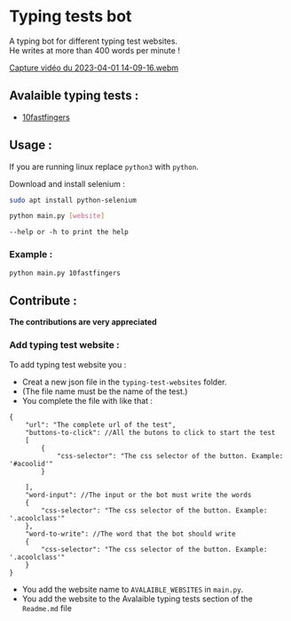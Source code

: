 # Typing tests bot
A typing bot for different typing test websites.
<br>
He writes at more than 400 words per minute !

[Capture vidéo du 2023-04-01 14-09-16.webm](https://user-images.githubusercontent.com/96385330/229289271-99cd5867-789e-412a-bbfd-22e8496ed651.webm)

## Avalaible typing tests :
- [10fastfingers](https://10fastfingers.com)

## Usage :
 If you are running linux replace `python3` with `python`.

Download and install selenium :
```bash
sudo apt install python-selenium
```
```bash
python main.py [website]
```
`--help or -h to print the help`
### Example :
```bash
python main.py 10fastfingers
```
## Contribute :
<b>The contributions are very appreciated</b>
### Add typing test website :
To add typing test website you :
- Creat a new json file in the `typing-test-websites` folder. 
- (The file name must be the name of the test.)
- You complete the file with like that : 

```jsonc
{
    "url": "The complete url of the test",
    "buttons-to-click": //All the butons to click to start the test
    [
        {
            "css-selector": "The css selector of the button. Example: '#acoolid'" 
        }
        
    ],
    "word-input": //The input or the bot must write the words
    {
        "css-selector": "The css selector of the button. Example: '.acoolclass'" 
    },
    "word-to-write": //The word that the bot should write
    {
        "css-selector": "The css selector of the button. Example: '.acoolclass'" 
    }
}
```
- You add the website name to `AVALAIBLE_WEBSITES` in `main.py`.
- You add the website to the Avalaible typing tests section of the `Readme.md` file
